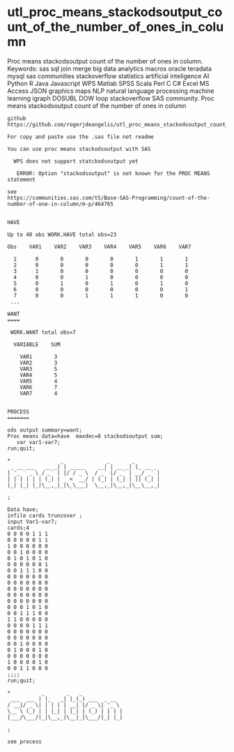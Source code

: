 # utl_proc_means_stackodsoutput_count_of_the_number_of_ones_in_column
Proc means stackodsoutput count of the number of ones in column. Keywords: sas sql join merge big data analytics macros oracle teradata mysql sas communities stackoverflow statistics artificial inteligence AI Python R Java Javascript WPS Matlab SPSS Scala Perl C C# Excel MS Access JSON graphics maps NLP natural language processing machine learning igraph DOSUBL DOW loop stackoverflow SAS community.
    Proc means stackodsoutput count of the number of ones in column

    github
    https://github.com/rogerjdeangelis/utl_proc_means_stackodsoutput_count_of_the_number_of_ones_in_column

    For copy and paste use the .sas file not readme

    You can use proc means stackodsoutput with SAS

      WPS does not support statckodsoutput yet

       ERROR: Option "stackodsoutput" is not known for the PROC MEANS statement

    see
    https://communities.sas.com/t5/Base-SAS-Programming/count-of-the-number-of-one-in-column/m-p/464765


    HAVE

    Up to 40 obs WORK.HAVE total obs=23

    Obs    VAR1    VAR2    VAR3    VAR4    VAR5    VAR6    VAR7

      1      0       0       0       0       1       1       1
      2      0       0       0       0       0       1       1
      3      1       0       0       0       0       0       0
      4      0       0       1       0       0       0       0
      5      0       1       0       1       0       1       0
      6      0       0       0       0       0       0       1
      7      0       0       1       1       1       0       0
     ...

    WANT
    ====

     WORK.WANT total obs=7

      VARIABLE    SUM

        VAR1       3
        VAR2       3
        VAR3       5
        VAR4       5
        VAR5       4
        VAR6       7
        VAR7       4


    PROCESS
    =======

    ods output summary=want;
    Proc means data=have  maxdec=0 stackodsoutput sum;
       var var1-var7;
    run;quit;

    *                _              _       _
     _ __ ___   __ _| | _____    __| | __ _| |_ __ _
    | '_ ` _ \ / _` | |/ / _ \  / _` |/ _` | __/ _` |
    | | | | | | (_| |   <  __/ | (_| | (_| | || (_| |
    |_| |_| |_|\__,_|_|\_\___|  \__,_|\__,_|\__\__,_|

    ;

    Data have;
    infile cards truncover ;
    input Var1-var7;
    cards;4
    0 0 0 0 1 1 1
    0 0 0 0 0 1 1
    1 0 0 0 0 0 0
    0 0 1 0 0 0 0
    0 1 0 1 0 1 0
    0 0 0 0 0 0 1
    0 0 1 1 1 0 0
    0 0 0 0 0 0 0
    0 0 0 0 0 0 0
    0 0 0 0 0 0 0
    0 0 0 0 0 0 0
    0 0 0 0 0 0 0
    0 0 0 1 0 1 0
    0 0 1 1 1 0 0
    1 1 0 0 0 0 0
    0 0 0 0 1 1 1
    0 0 0 0 0 0 0
    0 0 0 0 0 0 0
    0 0 1 0 0 0 0
    0 1 0 0 0 1 0
    0 0 0 0 0 0 0
    1 0 0 0 0 1 0
    0 0 1 1 0 0 0
    ;;;;
    run;quit;

    *          _       _   _
     ___  ___ | |_   _| |_(_) ___  _ __
    / __|/ _ \| | | | | __| |/ _ \| '_ \
    \__ \ (_) | | |_| | |_| | (_) | | | |
    |___/\___/|_|\__,_|\__|_|\___/|_| |_|

    ;

    see process
